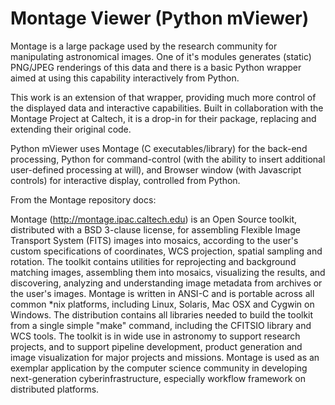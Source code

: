 Montage Viewer (Python mViewer)
===============================

Montage is a large package used by the research community for 
manipulating astronomical images.  One of it's modules generates
(static) PNG/JPEG renderings of this data and there is a basic
Python wrapper aimed at using this capability interactively from
Python.

This work is an extension of that wrapper, providing much more
control of the displayed data and interactive capabilities.  Built
in collaboration with the Montage Project at Caltech, it is a 
drop-in for their package, replacing and extending their original
code.

Python mViewer uses Montage (C executables/library) for the back-end
processing, Python for command-control (with the ability to insert
additional user-defined processing at will), and Browser window
(with Javascript controls) for interactive display, controlled from
Python.

From the Montage repository docs:

Montage (http://montage.ipac.caltech.edu) is an Open Source toolkit,
distributed with a BSD 3-clause license, for assembling Flexible
Image Transport System (FITS) images into mosaics, according to
the user's custom specifications of coordinates, WCS projection,
spatial sampling and rotation. The toolkit contains utilities for
reprojecting and background matching images, assembling them into
mosaics, visualizing the results, and discovering, analyzing and
understanding image metadata from archives or the user's images.
Montage is written in ANSI-C and is portable across all common
*nix platforms, including Linux, Solaris, Mac OSX and Cygwin on
Windows. The distribution contains all libraries needed to build the
toolkit from a single simple "make" command, including the CFITSIO
library and WCS tools. The toolkit is in wide use in astronomy to
support research projects, and to support pipeline development,
product generation and image visualization for major projects and
missions. Montage is used as an exemplar application by the computer
science community in developing next-generation cyberinfrastructure,
especially workflow framework on distributed platforms.
